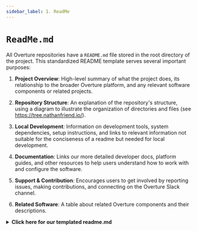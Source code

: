```yaml
---
sidebar_label: 1. ReadMe
---
```


# `ReadMe.md`

All Overture repositories have a `README.md` file stored in the root directory of the project. This standardized README template serves several important purposes:

1. **Project Overview**: High-level summary of what the project does, its relationship to the broader Overture platform, and any relevant software components or related projects.

2. **Repository Structure**: An explanation of the repository's structure, using a diagram to illustrate the organization of directories and files (see https://tree.nathanfriend.io/).

3. **Local Development**: Information on development tools, system dependencies, setup instructions, and links to relevant information not suitable for the conciseness of a readme but needed for local development.

4. **Documentation**: Links our more detailed developer docs, platform guides, and other resources to help users understand how to work with and configure the software.

5. **Support & Contribution**: Encourages users to get involved by reporting issues, making contributions, and connecting on the Overture Slack channel.

6. **Related Software**: A table about related Overture components and their descriptions.

<details>
  <summary><b>Click here for our templated readme.md</b></summary>
``````
# repoName

What does this component do? Are there any related components (JS client, UI, etc.)? *Keep it to ~3-5 sentences*

</br>

> 
> <div>
> <img align="left" src="ov-logo.png" height="90"/>
> </div>
> 
> *{Component Name} is part of [Overture](https://www.overture.bio/), a collection of open-source software microservices used to create platforms for researchers to organize and share genomics data.*
> 
> 

## Repository Structure

The repository is organized with the following directory structure:

```
.
├── apps/
│   └── server 
└── packages/
    ├── client
    ├── common
    ├── dictionary
    └── validation
```

The modules in the monorepo are organized into two categories:

- __apps/__ - Standalone processes meant to be run. These are published to [ghcr.io](https://ghcr.io) as container images.
- __packages/__ - Reusable packages shared between applications and other packages. Packages are published to [NPM](https://npmjs.com).
- __scripts__ - Utility scripts for use within this repo.

## Local development

### Development tools

- [PNPM](https://pnpm.io/) Project manager
- [Node.js](https://nodejs.org/en) Runtime environment (v20 or higher)
- [VS Code](https://code.visualstudio.com/) As recommended code editor. Plugins recommended: ESLint, Prettier - Code formatter, Mocha Test Explorer, Monorepo Workspace

### System Dependencies

- [Lectern](https://github.com/overture-stack/lectern) Dictionary Management and validation
- [Postgres Database](https://www.postgresql.org/) For data storage

### Setup

- If the setup is sufficiently simple you may choose to display it here, otherwise link to the detailed setup.md within your /docs folder

## Documentation

- **[Developer Documentation](link):** Technical resources for those working with or contributing to the project, these exists within the `/docs` folder of this repository as well as our [developer docs website](link).

- **[Platform Guides](link):** Targeted towards end-users and administrators looking for information on Overture platform setup, maintenance and usage. 

## Support & Contributions

- Filing an [issue](https://github.com/overture-stack/{repoName}/issues)
- Making a [contribution](CONTRIBUTING.md)
- Connect with us on [Slack](http://slack.overture.bio)

## Related Software 

The Overture Platform includes the following Overture Components:

</br>

|Software|Description|
|---|---|
|[Score](https://github.com/overture-stack/score/)| Transfer data to and from any cloud-based storage system |
|[Song](https://github.com/overture-stack/song/)| Catalog and manage metadata associated to file data spread across cloud storage systems |
|[Maestro](https://github.com/overture-stack/maestro/)| Organizing your distributed data into a centralized Elasticsearch index |
|[Arranger](https://github.com/overture-stack/arranger/)| A search API with reusable search UI components |
|[Stage](https://github.com/overture-stack/stage)| A React-based front-data portal UI |
|[Lyric](https://github.com/overture-stack/lyric)| A data-agnostic tabular data submission system |
|[Lectern](https://github.com/overture-stack/lectern)| A simple web browser UI that integrates Ego and Arranger |
``````

</details>